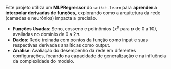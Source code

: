 Este projeto utiliza um **MLPRegressor** do `scikit-learn` para **aprender a interpolar derivadas de funções**, explorando como a arquitetura da rede (camadas e neurônios) impacta a precisão.

* **Funções Usadas**: Seno, cosseno e polinômios ($x^p$ para $p$ de $0$ a $10$), avaliadas no domínio de $0$ a $2\pi$.
* **Dados**: Rede treinada com pontos da função como input e suas respectivas derivadas analíticas como output.
* **Análise**: Avaliação do desempenho da rede em diferentes configurações, focando na capacidade de generalização e na influência da complexidade do modelo.